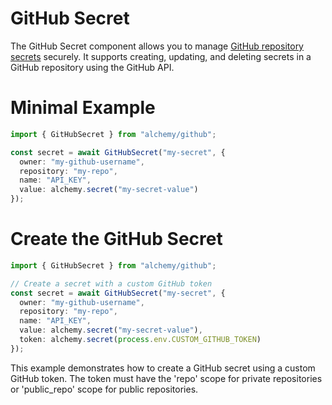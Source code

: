 # GitHub Secret

The GitHub Secret component allows you to manage [GitHub repository secrets](https://docs.github.com/en/actions/security-guides/encrypted-secrets) securely. It supports creating, updating, and deleting secrets in a GitHub repository using the GitHub API.

# Minimal Example

```ts
import { GitHubSecret } from "alchemy/github";

const secret = await GitHubSecret("my-secret", {
  owner: "my-github-username",
  repository: "my-repo",
  name: "API_KEY",
  value: alchemy.secret("my-secret-value")
});
```

# Create the GitHub Secret

```ts
import { GitHubSecret } from "alchemy/github";

// Create a secret with a custom GitHub token
const secret = await GitHubSecret("my-secret", {
  owner: "my-github-username",
  repository: "my-repo",
  name: "API_KEY",
  value: alchemy.secret("my-secret-value"),
  token: alchemy.secret(process.env.CUSTOM_GITHUB_TOKEN)
});
```

This example demonstrates how to create a GitHub secret using a custom GitHub token. The token must have the 'repo' scope for private repositories or 'public_repo' scope for public repositories.